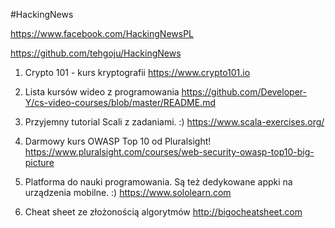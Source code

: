 #HackingNews

https://www.facebook.com/HackingNewsPL

https://github.com/tehgoju/HackingNews

1. Crypto 101 - kurs kryptografii
https://www.crypto101.io

2. Lista kursów wideo z programowania
https://github.com/Developer-Y/cs-video-courses/blob/master/README.md

3. Przyjemny tutorial Scali z zadaniami. :)
https://www.scala-exercises.org/

4. Darmowy kurs OWASP Top 10 od Pluralsight!
https://www.pluralsight.com/courses/web-security-owasp-top10-big-picture

5. Platforma do nauki programowania. Są też dedykowane appki na urządzenia mobilne. :)
https://www.sololearn.com

6. Cheat sheet ze złożonością algorytmów
http://bigocheatsheet.com
